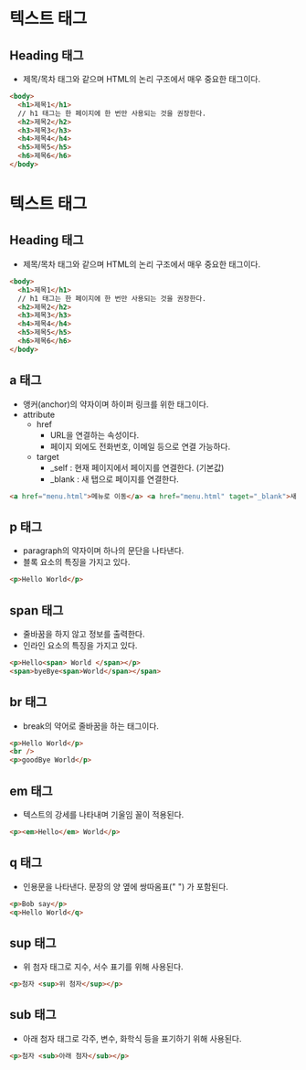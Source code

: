 # 텍스트 태그

## Heading 태그

- 제목/목차 태그와 같으며 HTML의 논리 구조에서 매우 중요한 태그이다.

```html
<body>
  <h1>제목1</h1>
  // h1 태그는 한 페이지에 한 번만 사용되는 것을 권장한다.
  <h2>제목2</h2>
  <h3>제목3</h3>
  <h4>제목4</h4>
  <h5>제목5</h5>
  <h6>제목6</h6>
</body>
```

# 텍스트 태그

## Heading 태그

- 제목/목차 태그와 같으며 HTML의 논리 구조에서 매우 중요한 태그이다.

```html
<body>
  <h1>제목1</h1>
  // h1 태그는 한 페이지에 한 번만 사용되는 것을 권장한다.
  <h2>제목2</h2>
  <h3>제목3</h3>
  <h4>제목4</h4>
  <h5>제목5</h5>
  <h6>제목6</h6>
</body>
```

## a 태그

- 앵커(anchor)의 약자이며 하이퍼 링크를 위한 태그이다.
- attribute
  - href
    - URL을 연결하는 속성이다.
    - 페이지 외에도 전화번호, 이메일 등으로 연결 가능하다.
  - target
    - \_self : 현재 페이지에서 페이지를 연결한다. (기본값)
    - \_blank : 새 탭으로 페이지를 연결한다.

```html
<a href="menu.html">메뉴로 이동</a> <a href="menu.html" taget="_blank">새 탭으로 메뉴 이동</a>
```

## p 태그

- paragraph의 약자이며 하나의 문단을 나타낸다.
- 블록 요소의 특징을 가지고 있다.

```html
<p>Hello World</p>
```

## span 태그

- 줄바꿈을 하지 않고 정보를 출력한다.
- 인라인 요소의 특징을 가지고 있다.

```html
<p>Hello<span> World </span></p>
<span>byeBye<span>World</span></span>
```

## br 태그

- break의 약어로 줄바꿈을 하는 태그이다.

```html
<p>Hello World</p>
<br />
<p>goodBye World</p>
```

## em 태그

- 텍스트의 강세를 나타내며 기울임 꼴이 적용된다.

```html
<p><em>Hello</em> World</p>
```

## q 태그

- 인용문을 나타낸다. 문장의 양 옆에 쌍따옴표(" ") 가 포함된다.

```html
<p>Bob say</p>
<q>Hello World</q>
```

## sup 태그

- 위 첨자 태그로 지수, 서수 표기를 위해 사용된다.

```html
<p>첨자 <sup>위 첨자</sup></p>
```

## sub 태그

- 아래 첨자 태그로 각주, 변수, 화학식 등을 표기하기 위해 사용된다.

```html
<p>첨자 <sub>아래 첨자</sub></p>
```
